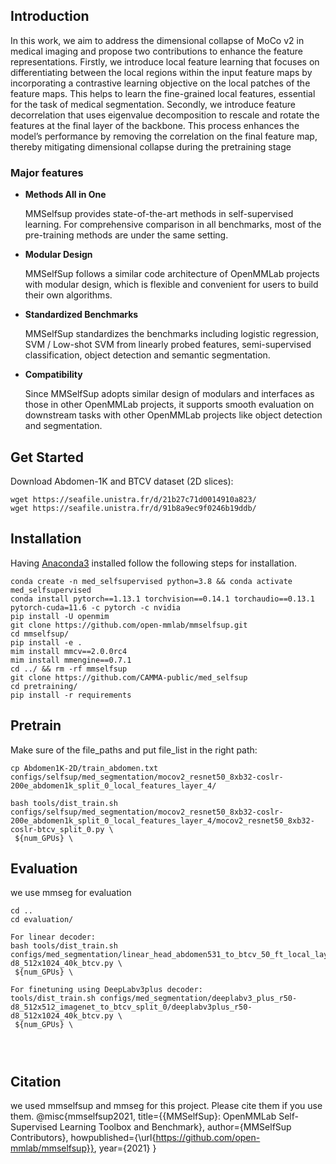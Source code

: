 
## Introduction

In this work, we aim to address the dimensional collapse of MoCo v2 in medical imaging and propose two contributions to enhance the feature representations. Firstly, we introduce local feature learning that focuses on differentiating between the local regions within the input feature maps by incorporating a contrastive learning objective on the local patches of the feature maps. This helps to learn the fine-grained local features, essential for the task of medical segmentation. Secondly, we introduce feature decorrelation that uses eigenvalue decomposition to rescale and rotate the features at the final layer of the backbone. This process enhances the model’s performance by removing the correlation on the final feature map, thereby mitigating dimensional collapse during the pretraining stage

### Major features

- **Methods All in One**

  MMSelfsup provides state-of-the-art methods in self-supervised learning. For comprehensive comparison in all benchmarks, most of the pre-training methods are under the same setting.

- **Modular Design**

  MMSelfSup follows a similar code architecture of OpenMMLab projects with modular design, which is flexible and convenient for users to build their own algorithms.

- **Standardized Benchmarks**

  MMSelfSup standardizes the benchmarks including logistic regression, SVM / Low-shot SVM from linearly probed features, semi-supervised classification, object detection and semantic segmentation.

- **Compatibility**

  Since MMSelfSup adopts similar design of modulars and interfaces as those in other OpenMMLab projects, it supports smooth evaluation on downstream tasks with other OpenMMLab projects like object detection and segmentation.



## Get Started

Download Abdomen-1K and BTCV dataset (2D slices):
```
wget https://seafile.unistra.fr/d/21b27c71d0014910a823/ 
wget https://seafile.unistra.fr/d/91b8a9ec9f0246b19ddb/

```



## Installation
Having [Anaconda3](https://www.anaconda.com/products/individual#linux) installed follow the following steps for installation.
```
conda create -n med_selfsupervised python=3.8 && conda activate med_selfsupervised
conda install pytorch==1.13.1 torchvision==0.14.1 torchaudio==0.13.1 pytorch-cuda=11.6 -c pytorch -c nvidia
pip install -U openmim
git clone https://github.com/open-mmlab/mmselfsup.git
cd mmselfsup/
pip install -e .
mim install mmcv==2.0.0rc4
mim install mmengine==0.7.1
cd ../ && rm -rf mmselfsup
git clone https://github.com/CAMMA-public/med_selfsup
cd pretraining/
pip install -r requirements

```

## Pretrain
Make sure of the file_paths and put file_list in the right path:
```
cp Abdomen1K-2D/train_abdomen.txt configs/selfsup/med_segmentation/mocov2_resnet50_8xb32-coslr-200e_abdomen1k_split_0_local_features_layer_4/
```
```
bash tools/dist_train.sh configs/selfsup/med_segmentation/mocov2_resnet50_8xb32-coslr-200e_abdomen1k_split_0_local_features_layer_4/mocov2_resnet50_8xb32-coslr-btcv_split_0.py \
 ${num_GPUs} \

```

## Evaluation
we use mmseg for evaluation
```
cd ..
cd evaluation/

For linear decoder:
bash tools/dist_train.sh configs/med_segmentation/linear_head_abdomen531_to_btcv_50_ft_local_layer4/deeplabv3plus_r50-d8_512x1024_40k_btcv.py \
 ${num_GPUs} \

For finetuning using DeepLabv3plus decoder:
tools/dist_train.sh configs/med_segmentation/deeplabv3_plus_r50-d8_512x512_imagenet_to_btcv_split_0/deeplabv3plus_r50-d8_512x1024_40k_btcv.py \
 ${num_GPUs} \
 



```



## Citation
we used mmselfsup and mmseg for this project. Please cite them if you use them. 
@misc{mmselfsup2021,
    title={{MMSelfSup}: OpenMMLab Self-Supervised Learning Toolbox and Benchmark},
    author={MMSelfSup Contributors},
    howpublished={\url{https://github.com/open-mmlab/mmselfsup}},
    year={2021}
}

